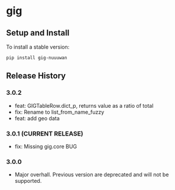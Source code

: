 # gig

## Setup and Install

To install a stable version:

```
pip install gig-nuuuwan
```

## Release History

### 3.0.2
* feat: GIGTableRow.dict_p, returns value as a ratio of total
* fix: Rename to list_from_name_fuzzy
* feat: add geo data

### 3.0.1 (CURRENT RELEASE)
* fix: Missing gig.core BUG

### 3.0.0 
* Major overhall. Previous version are deprecated and will not be supported. 
